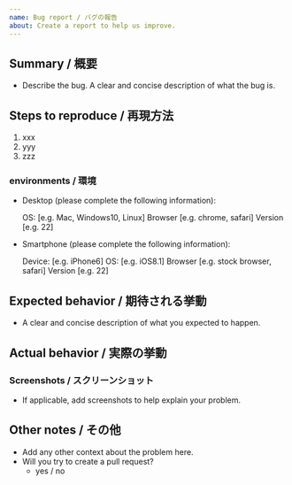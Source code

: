 ```yaml
---
name: Bug report / バグの報告
about: Create a report to help us improve.
---
```


## Summary / 概要

- Describe the bug. A clear and concise description of what the bug is.

## Steps to reproduce / 再現方法

1. xxx
2. yyy
3. zzz

### environments / 環境

- Desktop (please complete the following information):

  OS: [e.g. Mac, Windows10, Linux]
  Browser [e.g. chrome, safari]
  Version [e.g. 22]

- Smartphone (please complete the following information):

  Device: [e.g. iPhone6]
  OS: [e.g. iOS8.1]
  Browser [e.g. stock browser, safari]
  Version [e.g. 22]

## Expected behavior / 期待される挙動

- A clear and concise description of what you expected to happen.

## Actual behavior / 実際の挙動

### Screenshots / スクリーンショット

- If applicable, add screenshots to help explain your problem.

## Other notes / その他

- Add any other context about the problem here.
- Will you try to create a pull request?
  - yes / no
